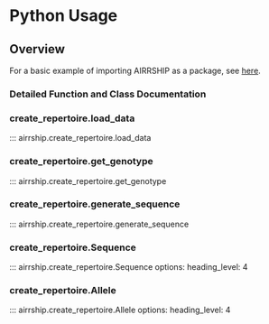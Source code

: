 # Python Usage

## Overview

For a basic example of importing AIRRSHIP as a package, see [here](quickstart.md#python).

### Detailed Function and Class Documentation

### create_repertoire.load_data
::: airrship.create_repertoire.load_data

### create_repertoire.get_genotype
::: airrship.create_repertoire.get_genotype

### create_repertoire.generate_sequence
::: airrship.create_repertoire.generate_sequence

### create_repertoire.Sequence 
::: airrship.create_repertoire.Sequence
    options:
       heading_level: 4

### create_repertoire.Allele 
::: airrship.create_repertoire.Allele
    options:
       heading_level: 4
